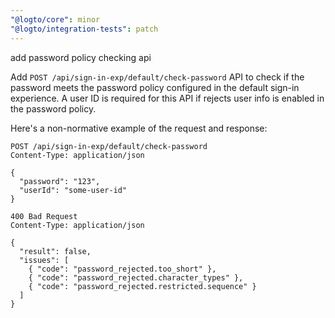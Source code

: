 ```yaml
---
"@logto/core": minor
"@logto/integration-tests": patch
---
```


add password policy checking api

Add `POST /api/sign-in-exp/default/check-password` API to check if the password meets the password policy configured in the default sign-in experience. A user ID is required for this API if rejects user info is enabled in the password policy.

Here's a non-normative example of the request and response:

```http
POST /api/sign-in-exp/default/check-password
Content-Type: application/json

{
  "password": "123",
  "userId": "some-user-id"
}
```

```http
400 Bad Request
Content-Type: application/json

{
  "result": false,
  "issues": [
    { "code": "password_rejected.too_short" },
    { "code": "password_rejected.character_types" },
    { "code": "password_rejected.restricted.sequence" }
  ]
}
```
